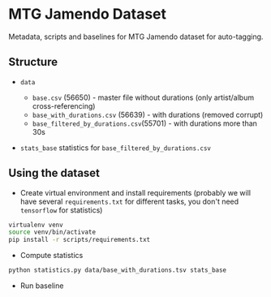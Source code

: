 # MTG Jamendo Dataset
Metadata, scripts and baselines for MTG Jamendo dataset for auto-tagging.

## Structure

- `data`
  - `base.csv` (56650) - master file without durations (only artist/album cross-referencing)
  - `base_with_durations.csv` (56639) - with durations (removed corrupt)
  - `base_filtered_by_durations.csv`(55701) - with durations more than 30s

- `stats_base` statistics for `base_filtered_by_durations.csv`

## Using the dataset

* Create virtual environment and install requirements (probably we will have several `requirements.txt` for different tasks, you don't need `tensorflow` for statistics)
```bash
virtualenv venv
source venv/bin/activate
pip install -r scripts/requirements.txt
```

* Compute statistics
```bash
python statistics.py data/base_with_durations.tsv stats_base
```

* Run baseline
